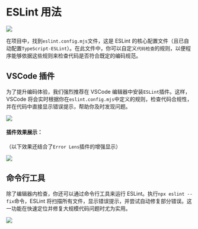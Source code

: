 # ESLint 用法

![](/QQ20250115-155045.png)

在项目中，找到`eslint.config.mjs`文件，这是 ESLint 的核心配置文件（且已自动配置`TypeScript-ESLint`）。在此文件中，你可以自定义`代码检查`的规则，以便程序能够依据这些规则来检查代码是否符合既定的编码规范。

## VSCode 插件

为了提升编码体验，我们强烈推荐在 VSCode 编辑器中安装`ESLint`插件。这样，VSCode 将会实时根据你在`eslint.config.mjs`中定义的规则，检查代码合规性，并在代码中直接显示错误提示，帮助你及时发现问题。

![](/QQ20250115-155555.png)

#### 插件效果展示：

（以下效果还结合了`Error Lens`插件的增强显示）

![](/QQ20250115-155254.png)

## 命令行工具

除了编辑器内检查，你还可以通过命令行工具来运行 ESLint。执行`npx eslint --fix`命令，ESLint 将扫描所有文件，显示错误提示，并尝试自动修复部分错误。这一功能在快速定位并修复大规模代码问题时尤为实用。

![](/QQ20250115-155830.png)
